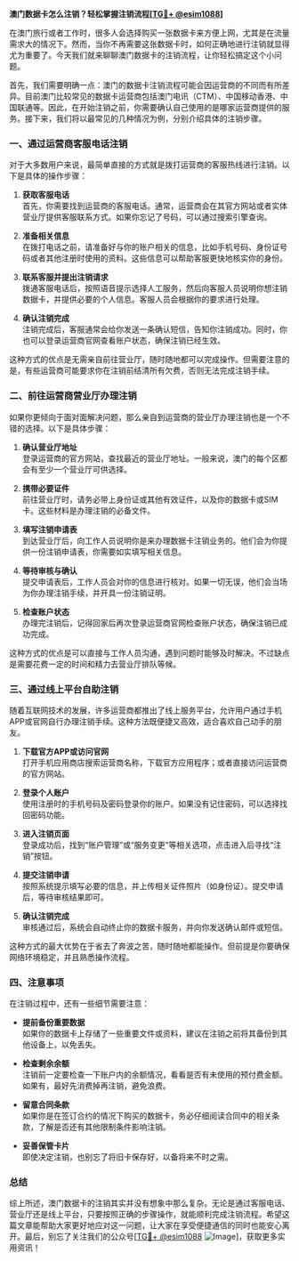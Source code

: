 **澳门数据卡怎么注销？轻松掌握注销流程[[TG💪+ @esim1088](https://t.me/s/esim1088)]**

在澳门旅行或者工作时，很多人会选择购买一张数据卡来方便上网，尤其是在流量需求大的情况下。然而，当你不再需要这张数据卡时，如何正确地进行注销就显得尤为重要了。今天我们就来聊聊澳门数据卡的注销流程，让你轻松搞定这个小问题。

首先，我们需要明确一点：澳门的数据卡注销流程可能会因运营商的不同而有所差异。目前澳门比较常见的数据卡运营商包括澳门电讯（CTM）、中国移动香港、中国联通等。因此，在开始注销之前，你需要确认自己使用的是哪家运营商提供的服务。接下来，我们将以最常见的几种情况为例，分别介绍具体的注销步骤。

### 一、通过运营商客服电话注销

对于大多数用户来说，最简单直接的方式就是拨打运营商的客服热线进行注销。以下是具体的操作步骤：

1. **获取客服电话**  
   首先，你需要找到运营商的客服电话。通常，运营商会在其官方网站或者实体营业厅提供客服联系方式。如果你忘记了号码，可以通过搜索引擎查询。

2. **准备相关信息**  
   在拨打电话之前，请准备好与你的账户相关的信息，比如手机号码、身份证号码或者其他注册时使用的资料。这些信息可以帮助客服更快地核实你的身份。

3. **联系客服并提出注销请求**  
   拨通客服电话后，按照语音提示选择人工服务，然后向客服人员说明你想注销数据卡，并提供必要的个人信息。客服人员会根据你的要求进行处理。

4. **确认注销完成**  
   注销完成后，客服通常会给你发送一条确认短信，告知你注销成功。同时，你也可以登录运营商官网查看账户状态，确保注销已经生效。

这种方式的优点是无需亲自前往营业厅，随时随地都可以完成操作。但需要注意的是，有些运营商可能要求你在注销前结清所有欠费，否则无法完成注销手续。

### 二、前往运营商营业厅办理注销

如果你更倾向于面对面解决问题，那么亲自到运营商的营业厅办理注销也是一个不错的选择。以下是具体步骤：

1. **确认营业厅地址**  
   登录运营商的官方网站，查找最近的营业厅地址。一般来说，澳门的每个区都会有至少一个营业厅可供选择。

2. **携带必要证件**  
   前往营业厅时，请务必带上身份证或其他有效证件，以及你的数据卡或SIM卡。这些材料是办理注销的必备文件。

3. **填写注销申请表**  
   到达营业厅后，向工作人员说明你是来办理数据卡注销业务的。他们会为你提供一份注销申请表，你需要如实填写相关信息。

4. **等待审核与确认**  
   提交申请表后，工作人员会对你的信息进行核对。如果一切无误，他们会当场为你办理注销手续，并开具一份注销证明。

5. **检查账户状态**  
   办理完注销后，记得回家后再次登录运营商官网检查账户状态，确保注销已成功完成。

这种方式的优点是可以直接与工作人员沟通，遇到问题时能够及时解决。不过缺点是需要花费一定的时间和精力去营业厅排队等候。

### 三、通过线上平台自助注销

随着互联网技术的发展，许多运营商都推出了线上服务平台，允许用户通过手机APP或官网自行办理注销手续。这种方法既便捷又高效，适合喜欢自己动手的朋友。

1. **下载官方APP或访问官网**  
   打开手机应用商店搜索运营商名称，下载官方应用程序；或者直接访问运营商的官方网站。

2. **登录个人账户**  
   使用注册时的手机号码及密码登录你的账户。如果没有记住密码，可以选择找回密码功能。

3. **进入注销页面**  
   登录成功后，找到“账户管理”或“服务变更”等相关选项，点击进入后寻找“注销”按钮。

4. **提交注销申请**  
   按照系统提示填写必要的信息，并上传相关证件照片（如身份证）。提交申请后，等待审核结果即可。

5. **确认注销完成**  
   审核通过后，系统会自动终止你的数据卡服务，并向你发送确认邮件或短信。

这种方式的最大优势在于省去了奔波之苦，随时随地都能操作。但前提是你要确保网络环境稳定，并且熟悉操作流程。

### 四、注意事项

在注销过程中，还有一些细节需要注意：

- **提前备份重要数据**  
  如果你的数据卡上存储了一些重要文件或资料，建议在注销之前将其备份到其他设备上，以免丢失。

- **检查剩余余额**  
  注销前一定要检查一下账户内的余额情况，看看是否有未使用的预付费金额。如果有，最好先消费掉再注销，避免浪费。

- **留意合同条款**  
  如果你是在签订合约的情况下购买的数据卡，务必仔细阅读合同中的相关条款，了解是否还有其他限制条件影响注销。

- **妥善保管卡片**  
  即使决定注销，也别忘了将旧卡保存好，以备将来不时之需。

### 总结

综上所述，澳门数据卡的注销其实并没有想象中那么复杂。无论是通过客服电话、营业厅还是线上平台，只要按照正确的步骤操作，就能顺利完成注销流程。希望这篇文章能帮助大家更好地应对这一问题，让大家在享受便捷通信的同时也能安心离开。最后，别忘了关注我们的公众号[[TG💪+ @esim1088](https://t.me/s/esim1088) ![Image](https://i.postimg.cc/4NQfJmqS/Snipaste-2025-05-13-00-14-12.png)]，获取更多实用资讯！